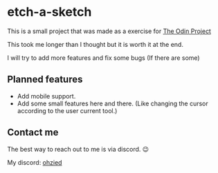# etch-a-sketch

This is a small project that was made as a exercise for [The Odin Project](https://www.theodinproject.com/)

This took me longer than I thought but it is worth it at the end.

I will try to add more features and fix some bugs (If there are some)

## Planned features
- Add mobile support.
- Add some small features here and there. (Like changing the cursor according to the user current tool.) 

## Contact me
The best way to reach out to me is via discord. 😉

My discord: [ohzied](https://discordapp.com/users/484808856128585750)